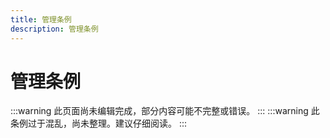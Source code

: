 ```yaml
---
title: 管理条例
description: 管理条例
---
```


# 管理条例

:::warning
此页面尚未编辑完成，部分内容可能不完整或错误。
:::
:::warning 此条例过于混乱，尚未整理。建议仔细阅读。
:::
